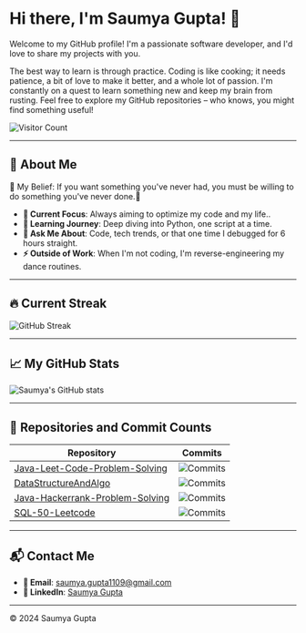 # Hi there, I'm Saumya Gupta! 👋

Welcome to my GitHub profile! I'm a passionate software developer, and I'd love to share my projects with you.

The best way to learn is through practice. Coding is like cooking; it needs patience, a bit of love to make it better, and a whole lot of passion.
I'm constantly on a quest to learn something new and keep my brain from rusting. Feel free to explore my GitHub repositories – who knows, you might find something useful!


![Visitor Count](https://komarev.com/ghpvc/?username=saumya1109&style=flat-square&color=blue)

---

## 🔭 About Me

🌟 My Belief: If you want something you've never had, you must be willing to do something you've never done.🚀

- **🔭 Current Focus**: Always aiming to optimize my code and my life..
- **🌱 Learning Journey**: Deep diving into Python, one script at a time.
- **💬 Ask Me About**: Code, tech trends, or that one time I debugged for 6 hours straight.
- **⚡ Outside of Work**: When I'm not coding, I'm reverse-engineering my dance routines.

---

## 🔥 Current Streak

![GitHub Streak](https://github-readme-streak-stats.herokuapp.com/?user=saumya1109&theme=default&hide_border=true)

---

## 📈 My GitHub Stats

![Saumya's GitHub stats](https://github-readme-stats.vercel.app/api?username=saumya1109&theme=default&hide_border=true)

---


## 📂 Repositories and Commit Counts

| Repository | Commits |
| --- | --- |
| [Java-Leet-Code-Problem-Solving](https://github.com/saumya1109/Java-Leet-Code-Problem-Solving) | ![Commits](https://img.shields.io/github/commit-activity/m/saumya1109/Java-Leet-Code-Problem-Solving?style=flat-square&logo=github&label=Commits) |
| [DataStructureAndAlgo](https://github.com/saumya1109/DataStructureAndAlgo) | ![Commits](https://img.shields.io/github/commit-activity/m/saumya1109/DataStructureAndAlgo?style=flat-square&logo=github&label=Commits) |
| [Java-Hackerrank-Problem-Solving](https://github.com/saumya1109/Java-Hackerrank-Problem-Solving) | ![Commits](https://img.shields.io/github/commit-activity/m/saumya1109/Java-Hackerrank-Problem-Solving?style=flat-square&logo=github&label=Commits) |
| [SQL-50-Leetcode](https://github.com/saumya1109/SQL-50-Leetcode) | ![Commits](https://img.shields.io/github/commit-activity/m/saumya1109/SQL-50-Leetcode?style=flat-square&logo=github&label=Commits) |

---

## 📬 Contact Me

- **📧 Email**: [saumya.gupta1109@gmail.com](mailto:saumya.gupta1109@gmail.com)
- **🔗 LinkedIn**: [Saumya Gupta](https://www.linkedin.com/in/saumya-gupta1109)

---

© 2024 Saumya Gupta
